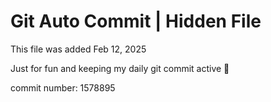 # Git Auto Commit | Hidden File

This file was added Feb 12, 2025

Just for fun and keeping my daily git commit active 🤪

commit number: 1578895
